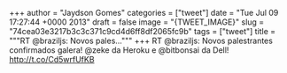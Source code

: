
+++
author = "Jaydson Gomes"
categories = ["tweet"]
date = "Tue Jul 09 17:27:44 +0000 2013"
draft = false
image = "{TWEET_IMAGE}"
slug = "74cea03e3217b3c3c371c9cd4d6ff8df2065fc9b"
tags = ["tweet"]
title = """RT @braziljs: Novos pales..."""
+++
RT @braziljs: Novos palestrantes confirmados galera! @zeke da Heroku e @bitbonsai da Dell! http://t.co/Cd5wrfUfKB
